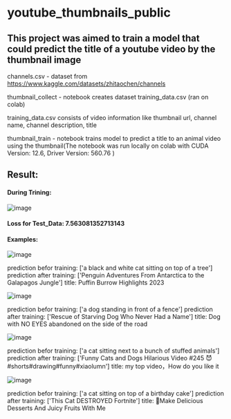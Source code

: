 # youtube_thumbnails_public
## This project was aimed to train a model that could predict the title of a youtube video by the thumbnail image
channels.csv - dataset from https://www.kaggle.com/datasets/zhitaochen/channels

thumbnail_collect - notebook creates dataset training_data.csv (ran on colab)

training_data.csv consists of video information like thumbnail url, channel name, channel description, title

thumbnail_train - notebook trains model to predict a title to an animal video using the thumbnail(The notebook was run locally on colab with CUDA Version: 12.6, Driver Version: 560.76 )

## Result:
#### During Trining:
![image](https://github.com/user-attachments/assets/61b9b5c3-f9ac-4b38-8f6a-2cb11d0c03d8)

#### Loss for Test_Data: 7.563081352713143
#### Examples:
![image](https://github.com/user-attachments/assets/2543c1fb-8f34-408c-be05-6d67ac5fe75f)

prediction befor training:  ['a black and white cat sitting on top of a tree']
prediction after training:  ['Penguin Adventures From Antarctica to the Galapagos Jungle']
title:  Puffin Burrow  Highlights 2023

![image](https://github.com/user-attachments/assets/b6fff58b-fa39-4e9d-ba74-4dc428650203)

prediction befor training:  ['a dog standing in front of a fence']
prediction after training:  ['Rescue of Starving Dog Who Never Had a Name']
title:  Dog with NO EYES abandoned on the side of the road

![image](https://github.com/user-attachments/assets/2fbc79f4-865e-4f60-be6a-38192e347883)

prediction befor training:  ['a cat sitting next to a bunch of stuffed animals']
prediction after training:  ['Funny Cats and Dogs Hilarious Video #245 😈#shorts#drawing#funny#xiaolumn']
title:  my top video，How do you like it

![image](https://github.com/user-attachments/assets/38040649-84ec-4fed-bb07-b6f3694c291d)

prediction befor training:  ['a cat sitting on top of a birthday cake']
prediction after training:  ['This Cat DESTROYED Fortnite']
title:  🤤Make Delicious Desserts And Juicy Fruits With Me




